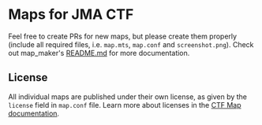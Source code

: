 # Maps for JMA CTF

Feel free to create PRs for new maps, but please create them properly (include all required files, i.e. `map.mts`, `map.conf` and `screenshot.png`). Check out map_maker's [README.md](https://github.com/MT-CTF/capturetheflag/tree/master/mods/ctf/ctf_map#ctf-map---map-maker) for more documentation.

## License
All individual maps are published under their own license, as given by the `license` field in `map.conf` file. Learn more about licenses in the [CTF Map documentation](https://github.com/MT-CTF/capturetheflag/tree/master/mods/ctf/ctf_map#license).
